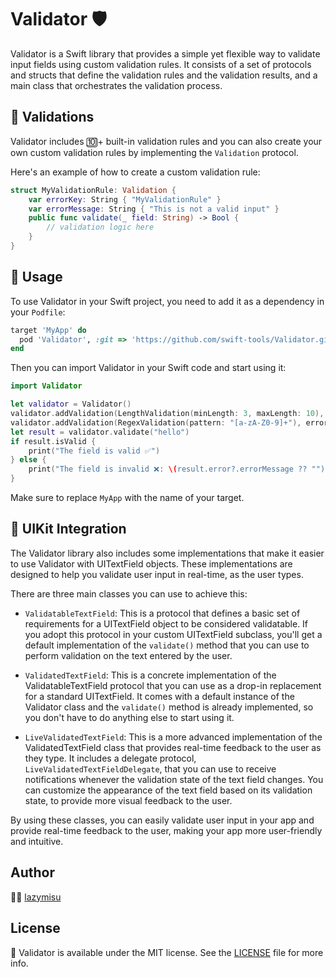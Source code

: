 # Validator 🛡️

Validator is a Swift library that provides a simple yet flexible way to validate input fields using custom validation rules. It consists of a set of protocols and structs that define the validation rules and the validation results, and a main class that orchestrates the validation process.

## 🧪 Validations

Validator includes 🔟+ built-in validation rules and you can also create your own custom validation rules by implementing the `Validation` protocol.

Here's an example of how to create a custom validation rule:

```swift
struct MyValidationRule: Validation {
    var errorKey: String { "MyValidationRule" }
    var errorMessage: String { "This is not a valid input" }
    public func validate(_ field: String) -> Bool {
        // validation logic here
    }
}

```

## 🚀 Usage

To use Validator in your Swift project, you need to add it as a dependency in your `Podfile`:

```ruby
target 'MyApp' do
  pod 'Validator', :git => 'https://github.com/swift-tools/Validator.git'
end
```

Then you can import Validator in your Swift code and start using it:

```swift
import Validator

let validator = Validator()
validator.addValidation(LengthValidation(minLength: 3, maxLength: 10), errorMessage: "The field must be between 3 and 10 characters long")
validator.addValidation(RegexValidation(pattern: "[a-zA-Z0-9]+"), errorMessage: "The field must contain only alphanumeric characters")
let result = validator.validate("hello")
if result.isValid {
    print("The field is valid ✅")
} else {
    print("The field is invalid ❌: \(result.error?.errorMessage ?? "")")
}

```

Make sure to replace `MyApp` with the name of your target.

## 🎨 UIKit Integration

The Validator library also includes some implementations that make it easier to use Validator with UITextField objects. These implementations are designed to help you validate user input in real-time, as the user types.

There are three main classes you can use to achieve this:

- `ValidatableTextField`: This is a protocol that defines a basic set of requirements for a UITextField object to be considered validatable. If you adopt this protocol in your custom UITextField subclass, you'll get a default implementation of the `validate()` method that you can use to perform validation on the text entered by the user.

- `ValidatedTextField`: This is a concrete implementation of the ValidatableTextField protocol that you can use as a drop-in replacement for a standard UITextField. It comes with a default instance of the Validator class and the `validate()` method is already implemented, so you don't have to do anything else to start using it.

- `LiveValidatedTextField`: This is a more advanced implementation of the ValidatedTextField class that provides real-time feedback to the user as they type. It includes a delegate protocol, `LiveValidatedTextFieldDelegate`, that you can use to receive notifications whenever the validation state of the text field changes. You can customize the appearance of the text field based on its validation state, to provide more visual feedback to the user.

By using these classes, you can easily validate user input in your app and provide real-time feedback to the user, making your app more user-friendly and intuitive.

## Author

👨‍💻 [lazymisu](https://github.com/lazymisu)

## License

📝 Validator is available under the MIT license. See the [LICENSE](https://github.com/swift-tools/Validator/LICENSE) file for more info.
